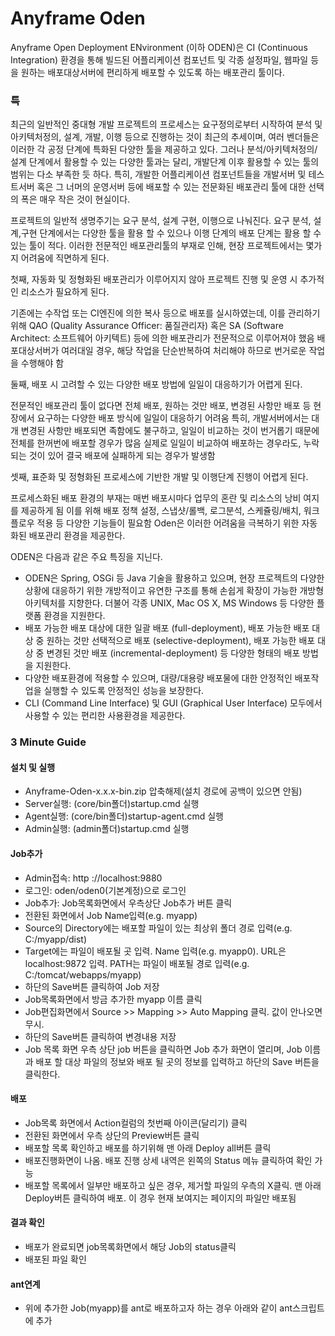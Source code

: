 Anyframe Oden
===
Anyframe Open Deployment ENvironment (이하 ODEN)은 CI (Continuous Integration) 환경을 통해 빌드된 어플리케이션 컴포넌트 및 각종 설정파일, 웹파일 등을 원하는 배포대상서버에 편리하게 배포할 수 있도록 하는 배포관리 툴이다.


### 특
최근의 일반적인 중대형 개발 프로젝트의 프로세스는 요구정의로부터 시작하여 분석 및 아키텍처정의, 설계, 개발, 이행 등으로 진행하는 것이 최근의 추세이며, 여러 벤더들은 이러한 각 공정 단계에 특화된 다양한 툴을 제공하고 있다.
그러나 분석/아키텍처정의/설계 단계에서 활용할 수 있는 다양한 툴과는 달리, 개발단계 이후 활용할 수 있는 툴의 범위는 다소 부족한 듯 하다. 특히, 개발한 어플리케이션 컴포넌트들을 개발서버 및 테스트서버 혹은 그 너머의 운영서버 등에 배포할 수 있는 전문화된 배포관리 툴에 대한 선택의 폭은 매우 작은 것이 현실이다.

프로젝트의 일반적 생명주기는 요구 분석, 설계 구현, 이행으로 나눠진다. 요구 분석, 설계,구현 단계에서는 다양한 툴을 활용 할 수 있으나 이행 단계의 배포 단계는 활용 할 수 있는 툴이 적다.
이러한 전문적인 배포관리툴의 부재로 인해, 현장 프로젝트에서는 몇가지 어려움에 직면하게 된다.

첫째, 자동화 및 정형화된 배포관리가 이루어지지 않아 프로젝트 진행 및 운영 시 추가적인 리소스가 필요하게 된다.

기존에는 수작업 또는 CI엔진에 의한 복사 등으로 배포를 실시하였는데, 이를 관리하기 위해 QAO (Quality Assurance Officer: 품질관리자) 혹은 SA (Software Architect: 소프트웨어 아키텍트) 등에 의한 배포관리가 전문적으로 이루어져야 했음
배포대상서버가 여러대일 경우, 해당 작업을 단순반복하여 처리해야 하므로 번거로운 작업을 수행해야 함

둘째, 배포 시 고려할 수 있는 다양한 배포 방법에 일일이 대응하기가 어렵게 된다.

전문적인 배포관리 툴이 없다면 전체 배포, 원하는 것만 배포, 변경된 사항만 배포 등 현장에서 요구하는 다양한 배포 방식에 일일이 대응하기 어려움
특히, 개발서버에서는 대개 변경된 사항만 배포되면 족함에도 불구하고, 일일이 비교하는 것이 번거롭기 때문에 전체를 한꺼번에 배포할 경우가 많음
실제로 일일이 비교하여 배포하는 경우라도, 누락되는 것이 있어 결국 배포에 실패하게 되는 경우가 발생함

셋째, 표준화 및 정형화된 프로세스에 기반한 개발 및 이행단계 진행이 어렵게 된다.

프로세스화된 배포 환경의 부재는 매번 배포시마다 업무의 혼란 및 리소스의 낭비 여지를 제공하게 됨
이를 위해 배포 정책 설정, 스냅샷/롤백, 로그분석, 스케쥴링/배치, 워크플로우 적용 등 다양한 기능들이 필요함
Oden은 이러한 어려움을 극복하기 위한 자동화된 배포관리 환경을 제공한다.


ODEN은 다음과 같은 주요 특징을 지닌다.
* ODEN은 Spring, OSGi 등 Java 기술을 활용하고 있으며, 현장 프로젝트의 다양한 상황에 대응하기 위한 개방적이고 유연한 구조를 통해 손쉽게 확장이 가능한 개방형 아키텍처를 지향한다. 더불어 각종 UNIX, Mac OS X, MS Windows 등 다양한 플랫폼 환경을 지원한다.
* 배포 가능한 배포 대상에 대한 일괄 배포 (full-deployment), 배포 가능한 배포 대상 중 원하는 것만 선택적으로 배포 (selective-deployment), 배포 가능한 배포 대상 중 변경된 것만 배포 (incremental-deployment) 등 다양한 형태의 배포 방법을 지원한다.
* 다양한 배포환경에 적용할 수 있으며, 대량/대용량 배포물에 대한 안정적인 배포작업을 실행할 수 있도록 안정적인 성능을 보장한다.
* CLI (Command Line Interface) 및 GUI (Graphical User Interface) 모두에서 사용할 수 있는 편리한 사용환경을 제공한다.

### 3 Minute Guide

#### 설치 및 실행
* Anyframe-Oden-x.x.x-bin.zip 압축해제(설치 경로에 공백이 있으면 안됨)
* Server실행: (core/bin폴더)startup.cmd 실행
* Agent실행: (core/bin폴더)startup-agent.cmd 실행
* Admin실행: (admin폴더)startup.cmd 실행

#### Job추가
* Admin접속: http ://localhost:9880
* 로그인: oden/oden0(기본계정)으로 로그인
* Job추가: Job목록화면에서 우측상단 Job추가 버튼 클릭
* 전환된 화면에서 Job Name입력(e.g. myapp)
* Source의 Directory에는 배포할 파일이 있는 최상위 폴더 경로 입력(e.g. C:/myapp/dist)
* Target에는 파일이 배포될 곳 입력. Name 입력(e.g. myapp0). URL은 localhost:9872 입력. PATH는 파일이 배포될 경로 입력(e.g. C:/tomcat/webapps/myapp)
* 하단의 Save버튼 클릭하여 Job 저장
* Job목록화면에서 방금 추가한 myapp 이름 클릭
* Job편집화면에서 Source >> Mapping >> Auto Mapping 클릭. 값이 안나오면 무시.
* 하단의 Save버튼 클릭하여 변경내용 저장
* Job 목록 화면 우측 상단 job 버튼을 클릭하면 Job 추가 화면이 열리며, Job 이름과 배포 할 대상 파일의 정보와 배포 될 곳의 정보를 입력하고 하단의 Save 버튼을 클릭한다.

#### 배포
* Job목록 화면에서 Action컬럼의 첫번째 아이콘(달리기) 클릭
* 전환된 화면에서 우측 상단의 Preview버튼 클릭
* 배포할 목록 확인하고 배포를 하기위해 맨 아래 Deploy all버튼 클릭
* 배포진행화면이 나옴. 배포 진행 상세 내역은 왼쪽의 Status 메뉴 클릭하여 확인 가능
* 배포할 목록에서 일부만 배포하고 싶은 경우, 제거할 파일의 우측의 X클릭. 맨 아래 Deploy버튼 클릭하여 배포. 이 경우 현재 보여지는 페이지의 파일만 배포됨

#### 결과 확인
* 배포가 완료되면 job목록화면에서 해당 Job의 status클릭
* 배포된 파일 확인

#### ant연계
* 위에 추가한 Job(myapp)를 ant로 배포하고자 하는 경우 아래와 같이 ant스크립트에 추가

	<target name="deploy">
		<exec executable="{ODEN path}/core/bin/runc.cmd" dir="{ODEN path}/core/bin" failonerror="true">
		<arg line-"deploy run myapp"/>
		</exec>
	</target>
